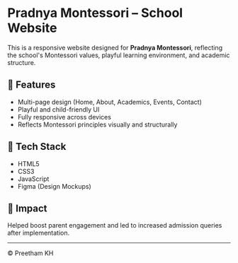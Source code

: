 # Pradnya Montessori – School Website

This is a responsive website designed for **Pradnya Montessori**, reflecting the school's Montessori values, playful learning environment, and academic structure.

## 🌟 Features
- Multi-page design (Home, About, Academics, Events, Contact)
- Playful and child-friendly UI
- Fully responsive across devices
- Reflects Montessori principles visually and structurally

## 🔧 Tech Stack
- HTML5
- CSS3
- JavaScript
- Figma (Design Mockups)

## 🎯 Impact
Helped boost parent engagement and led to increased admission queries after implementation.

---

© Preetham KH
